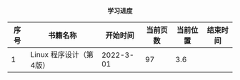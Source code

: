 <center><b>学习进度</b></center>

| 序号 | 书籍名称                | 开始时间  | 当前页数 | 当前位置 | 结束时间 |
| ---- | ----------------------- | --------- | -------- | -------- | -------- |
| 1    | Linux 程序设计（第4版） | 2022-3-01 | 97       | 3.6      |          |

